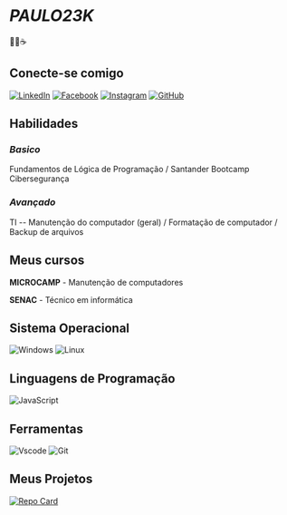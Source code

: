 # ***PAULO23K***
👨‍💻☕

## Conecte-se comigo
[![LinkedIn](https://img.shields.io/badge/LinkedIn-0077B5?style=for-the-badge&logo=linkedin&logoColor=)](https://www.linkedin.com/in/paulo-henrique-b209bb256/) [![Facebook](https://img.shields.io/badge/Facebook-1877F2?style=for-the-badge&logo=facebook&logoColor=white)](https://www.facebook.com/Paulohenrique017/) [![Instagram](https://img.shields.io/badge/-Instagram-%23E4405F?style=for-the-badge&logo=instagram&logoColor=fff)](https://www.instagram.com/libannff/)
[![GitHub](https://img.shields.io/badge/GitHub-black?style=for-the-badge&logo=github&logoColor=white)](https://github.com/Paulo23k)

## **Habilidades**
### *Basico*
Fundamentos de Lógica de Programação / Santander Bootcamp Cibersegurança



### *Avançado*
TI -- Manutenção do computador (geral) / Formatação de computador / Backup de arquivos

## **Meus cursos**
**MICROCAMP** - Manutenção de computadores

**SENAC** - Técnico em informática

## Sistema Operacional

![Windows](https://img.shields.io/badge/Windows-000?style=for-the-badge&logo=windows&logoColor=2CA5E0) ![Linux](https://img.shields.io/badge/Linux-000?style=for-the-badge&logo=linux&logoColor=FCC624)

## Linguagens de Programação
![JavaScript](https://img.shields.io/badge/JavaScript-F7DF1E?style=for-the-badge&logo=javascript&logoColor=black)

## **Ferramentas**
![Vscode](https://img.shields.io/badge/Vscode-007ACC?style=for-the-badge&logo=visual-studio-code&logoColor=white) ![Git](https://img.shields.io/badge/GIT-E44C30?style=for-the-badge&logo=git&logoColor=white)

## Meus Projetos
[![Repo Card](https://github-readme-stats.vercel.app/api/pin/?username=Paulo23k&repo=paulo23k-lab-open-source&bg_color=000&border_color=30A3DC&show_icons=true&icon_color=30A3DC&title_color=E94D5F&text_color=FFF)](https://github.com/SEUUSERNAME/SEUREPOSITORIO)
